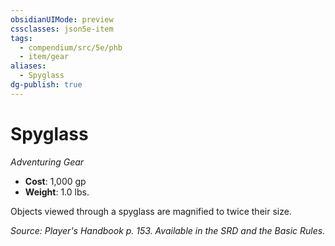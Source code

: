 ```yaml
---
obsidianUIMode: preview
cssclasses: json5e-item
tags:
  - compendium/src/5e/phb
  - item/gear
aliases:
  - Spyglass
dg-publish: true
---
```

# Spyglass
*Adventuring Gear*  

- **Cost**: 1,000 gp
- **Weight**: 1.0 lbs.

Objects viewed through a spyglass are magnified to twice their size.

*Source: Player's Handbook p. 153. Available in the SRD and the Basic Rules.*